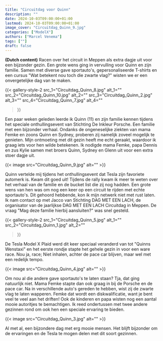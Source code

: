 ```yaml
---
title: "Circuitdag voor Quinn"
description: ""
date: 2024-10-03T09:00:00+01:00
lastmod: 2024-10-03T09:00:00+01:00
image_cover: "Circuitdag_Quinn_9.jpg"
categories: ["ModelX"]
authors: ["Marcel Venema"]
tags: [""]
draft: false
---
```


**(Dutch content)** Racen over het circuit in Meppen als extra dagje uit voor een bijzonder gezin. Een grote wens ging in vervulling voor Quinn en zijn familie. Samen met diverse gave sportauto's, gepersonaliseerde T-shirts en een cursus "Wat betekent nou toch die zwarte vlag?" wisten we er een onvergetelijke dag van te maken.
<br/>

<!--more-->

{{< gallery-style-2
  src_1="Circuitdag_Quinn_8.jpg" alt_1=""
  src_2="Circuitdag_Quinn_10.jpg" alt_2=""
  src_3="Circuitdag_Quinn_2.jpg" alt_3=""
  src_4="Circuitdag_Quinn_7.jpg" alt_4=""
>}}
&nbsp;

Een paar weken geleden leerde ik Quinn (11) en zijn familie kennen tijdens het speciale onthullingsevent van Stichting De Inkleur Porsche. Een familie met een bijzonder verhaal. Ondanks de ongeneselijke ziekten van mama Femke en zoons Quinn en Sydney, proberen zij namelijk zoveel mogelijk te genieten. Mijn ontmoeting met dit gezin heeft me echt geraakt, waardoor ik graag iets voor hen wilde betekenen. Ik nodigde mama Femke, papa Dennis en zus Kylie samen met broers Quinn, Sydney en Glenn uit voor een extra stoer dagje uit.

{{< image src="Circuitdag_Quinn_9.jpg" alt="" >}}
&nbsp;

Quinn vertelde mij tijdens het onthullingsevent dat Tesla zijn favoriete automerk is. Kwam dit goed uit! Tijdens de rally kwam ik meer te weten over het verhaal van de familie en de bucket list die zij nog hadden. Een grote wens van hen was om nog een keer op een circuit te rijden met echte sportauto's. Dit gehoord hebbende, kon ik mijn netwerk niet met rust laten. Ik nam contact op met Jacco van Stichting DAG MET EEN LACH, de organisator van de jaarlijkse DAG MET EEN LACH Circuitdag in Meppen. De vraag "Mag deze familie hierbij aansluiten?" was snel gesteld.

{{< gallery-style-2
  src_1="Circuitdag_Quinn_5.jpg" alt_1=""
  src_2="Circuitdag_Quinn_1.jpg" alt_2=""
>}}
&nbsp;

De Tesla Model X Plaid werd dit keer speciaal veranderd van tot "Quinns Wenstaxi" en het eerste rondje stapte het gehele gezin in voor een ware race. Nou ja, race; Niet inhalen, achter de pace car blijven, maar wel met een redelijk tempo.

{{< image src="Circuitdag_Quinn_4.jpg" alt="" >}}


Om nou al die andere gave sportauto's te laten staan? Tja, dat ging natuurlijk niet. Mama Femke stapte dan ook graag in bij de Porsche en de pace car. Na in verschillende auto's gereden te hebben, wist zij de zwarte vlag te laten wapperen. Femke dat wordt een diskwalificatie, want je bent veel te veel aan het driften! Ook de kinderen en papa wisten nog een aantal mooie autoritjes te bemachtigen. Ik reed ondertussen met twee andere gezinnen rond om ook hen een speciale ervaring te bieden.

{{< image src="Circuitdag_Quinn_3.jpg" alt="" >}}


Al met al, een bijzondere dag met erg mooie mensen. Het blijft bijzonder om de ervaringen en de Tesla te mogen delen met dit soort gezinnen.

&nbsp;
